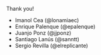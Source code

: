 Thank you!
* Imanol Cea (@lonamiaec)
* Enrique Palenque (@epalenque)
* Juanjo Ponz (@jjponz)
* Santiago Lanús (@sanntt)
* Sergio Revilla (@elreplicante)
